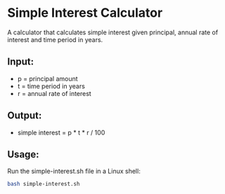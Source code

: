# Simple Interest Calculator

A calculator that calculates simple interest given principal, annual rate of interest and time period in years.

## Input:
- p = principal amount  
- t = time period in years  
- r = annual rate of interest  

## Output:
- simple interest = p * t * r / 100

## Usage:
Run the simple-interest.sh file in a Linux shell:

```bash
bash simple-interest.sh